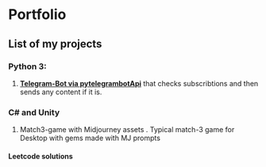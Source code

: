 # Portfolio
## List of my projects

### Python 3:
1. [**Telegram-Bot via pytelegrambotApi**](https://github.com/TomYumCoder/Telebot_subscribtions_checker)  that checks subscribtions and then sends any content if it is.

### C# and Unity
1. Match3-game with Midjourney assets . Typical match-3 game for Desktop with gems made with MJ prompts

#### Leetcode solutions
